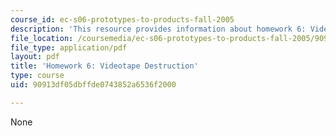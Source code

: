 ```yaml
---
course_id: ec-s06-prototypes-to-products-fall-2005
description: 'This resource provides information about homework 6: Videotape Destruction.'
file_location: /coursemedia/ec-s06-prototypes-to-products-fall-2005/90913df05dbffde0743852a6536f2000_MITEC_S06F05_hw6.pdf
file_type: application/pdf
layout: pdf
title: 'Homework 6: Videotape Destruction'
type: course
uid: 90913df05dbffde0743852a6536f2000

---
```

None